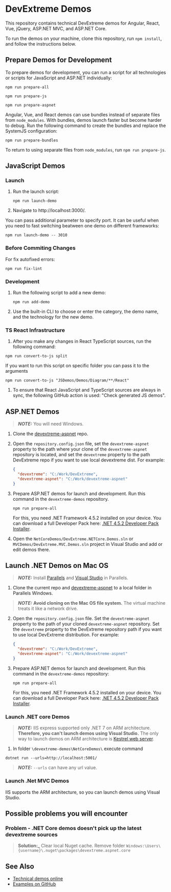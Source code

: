 # DevExtreme Demos
 
This repository contains technical DevExtreme demos for Angular, React, Vue, jQuery, ASP.NET MVC, and ASP.NET Core.

To run the demos on your machine, clone this repository, run `npm install`, and follow the instructions below.

## Prepare Demos for Development

To prepare demos for development, you can run a script for all technologies or scripts for JavaScript and ASP.NET individually:

```
npm run prepare-all
```
```
npm run prepare-js
```
```
npm run prepare-aspnet
```

Angular, Vue, and React demos can use bundles instead of separate files from `node_modules`. With bundles, demos launch faster but become harder to debug. Run the following command to create the bundles and replace the SystemJS configuration:

```
npm run prepare-bundles
```

To return to using separate files from `node_modules`, run `npm run prepare-js`.


## JavaScript Demos

### Launch

1. Run the launch script:

    ```
    npm run launch-demo
    ```

1. Navigate to http://localhost:3000/.

You can pass additional parameter to specify port. It can be useful when you need to fast switching beatween one demo on different frameworks:

```
npm run launch-demo -- 3010
```

### Before Commiting Сhanges

For fix autofixed errors:

```
npm run fix-lint
```

### Development

1. Run the following script to add a new demo:

    ```
    npm run add-demo
    ```

1. Use the built-in CLI to choose or enter the category, the demo name, and the technology for the new demo.

### TS React Infrastructure

1. After you make any changes in React TypeScript sources, run the following command:  

```
npm run convert-to-js split
```

If you want to run this script on specific folder you can pass it to the arguments

```
npm run convert-to-js "JSDemos/Demos/Diagram/**/React"
```

1. To ensure that React JavaScript and TypeScript sources are always in sync, the following GitHub action is used: "Check generated JS demos".

## ASP.NET Demos

> **_NOTE:_** You will need Windows. 

1. Clone the [devextreme-aspnet](https://github.com/DevExpress/devextreme-aspnet) repo.

1. Open the `repository.config.json` file, set the `devextreme-aspnet` property to the path where your clone of the `devextreme-aspnet` repository is located, and set the `devextreme` property to the path DevExtreme repo if you want to use local devextreme dist. For example:

    ```json
    {
      "devextreme": "C:/Work/DevExtreme",
      "devextreme-aspnet": "C:/Work/devextreme-aspnet"
    }
    ```

1. Prepare ASP.NET demos for launch and development. Run this command in the `devextreme-demos` repository.
    ```
    npm run prepare-all
    ```
    For this, you need .NET Framework 4.5.2 installed on your device. You can download a full Developer Pack here: [.NET 4.5.2 Developer Pack Installer](https://dotnet.microsoft.com/en-us/download/dotnet-framework/thank-you/net452-developer-pack-offline-installer).

1. Open the `NetCoreDemos/DevExtreme.NETCore.Demos.sln` or `MVCDemos/DevExtreme.MVC.Demos.sln` project in Visual Studio and add or edit demos there.

## Launch .NET Demos on Mac OS

> **_NOTE:_** Install [Parallels](https://www.parallels.com) and [Visual Studio](https://visualstudio.microsoft.com) in Parallels.

1. Clone the current repo and [devextreme-aspnet](https://github.com/DevExpress/devextreme-aspnet) to a local folder in Parallels Windows.
> **_NOTE:_** **Avoid cloning on the Mac OS file system.** The virtual machine treats it like a network drive.

2. Open the `repository.config.json` file. Set the `devextreme-aspnet` property to the path of your cloned `devextreme-aspnet` repository. Set the `devextreme` property to the DevExtreme repository path if you want to use local DevExtreme distribution. For example:

    ```json
    {
      "devextreme": "C:/Work/DevExtreme",
      "devextreme-aspnet": "C:/Work/devextreme-aspnet"
    }
    ```

3. Prepare ASP.NET demos for launch and development. Run this command in the `devextreme-demos` repository:
    ```
    npm run prepare-all
    ```
    For this, you need .NET Framework 4.5.2 installed on your device. You can download a full Developer Pack here: [.NET 4.5.2 Developer Pack Installer](https://dotnet.microsoft.com/en-us/download/dotnet-framework/thank-you/net452-developer-pack-offline-installer).

### Launch .NET core Demos

> **_NOTE:_** IIS express supported only .NET 7 on ARM architecture. **Therefore, you can't launch demos using Visual Studio.** The only way to launch demos on ARM architecture is [Kestrel web server](https://learn.microsoft.com/en-us/aspnet/core/fundamentals/servers/kestrel?view=aspnetcore-8.0).


1. In folder ```\devextreme-demos\NetCoreDemos\``` execute command
```
dotnet run --urls=http://localhost:5001/
```

> **_NOTE:_** ```--urls``` can have any url value.

### Launch .Net MVC Demos

IIS supports the ARM architecture, so you can launch demos using Visual Studio.


## Possible problems you will encounter

### Problem - .NET Core demos doesn't pick up the latest devextreme sources

> **Solution:_** Clear local Nuget cache. Remove folder ```Windows:\Users\{username}\.nuget\packages\devextreme.aspnet.core```

## See Also

- [Technical demos online](https://js.devexpress.com/Demos/)
- [Examples on GitHub](https://github.com/DevExpress/DevExtreme-examples)

